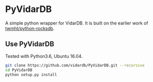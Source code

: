 # PyVidarDB

A simple python wrapper for VidarDB. It is built on the earlier work
of [twmht/python-rocksdb](https://github.com/twmht/python-rocksdb/tree/pybind11).

## Use PyVidarDB

Tested with Python3.6, Ubuntu 16.04.

```bash
git clone https://github.com/vidardb/PyVidarDB.git --recursive
cd PyVidarDB
python setup.py install
```
